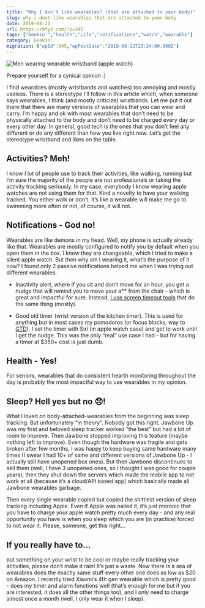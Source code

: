 ```yaml
---
title: "Why I don't like wearables? (that are attached to your body)"
slug: why-i-dont-like-wearables-that-are-attached-to-your-body
date: 2019-08-22
url: https://mfyz.com/?p=345
tags: ["Geekin'","health","Life","notifications","watch","wearable"]
category: Geekin'
migration: {"wpId":345,"wpPostDate":"2019-08-22T23:24:00.000Z"}
---
```


![Men wearing wearable wristband (apple watch)](/images/archive/en/2019/08/nadine-shaabana-m7K2P1cIf2c-unsplash.jpg)

Prepare yourself for a cynical opinion :)  
  
I find wearables (mostly wristbands and watches) too annoying and mostly useless. There is a stereotype I’ll follow in this article which, when someone says wearables, I think (and mostly criticize) wristbands. Let me put it out there that there are many versions of wearables that you can wear and carry. I’m happy and ok with most wearables that don’t need to be physically attached to the body and don’t need to be charged every day or every other day. In general, good tech is the ones that you don’t feel any different or do any different than how you live right now. Let’s get the stereotype wristband and likes on the table.

## Activities? Meh!

I know I lot of people use to track their activities, like walking, running but I’m sure the majority of the people are not professionals or taking the activity tracking seriously. In my case, everybody I know wearing apple watches are not using them for that. Kind a novelty to have your walking tracked. You either walk or don’t. It’s like a wearable will make me go to swimming more often or not, of course, it will not.

## Notifications - God no!

Wearables are like demons in my head. Well, my phone is actually already like that. Wearables are mostly configured to notify you by default when you open them in the box. I know they are changeable, which I tried to make a silent apple watch. But then why am I wearing it, what’s the purpose of it now? I found only 2 passive notifications helped me when I was trying out different wearables:

*   Inactivity alert, where if you sit and don’t move for an hour, you get a nudge that will remind you to move your a** from the chair - which is great and impactful for sure. Instead, [I use screen timeout tools](https://mfyz.com/time-to-take-a-break-from-your-computer/) that do the same thing (mostly).  
    
*   Good old timer (wrist version of the kitchen timer). This is used for anything but in most cases my pomodoros (or focus blocks, way to [GTD](https://mfyz.com/best-gtd-method-geeks-todo-txt/)). I set the timer with Siri (in apple watch case) and get to work until I get the nudge. This was the only “real” use case I had - but for having a timer at $350+ cost is just dumb.

## Health - Yes!

For seniors, wearables that do consistent hearth monitoring throughout the day is probably the most impactful way to use wearables in my opinion.

## Sleep? Hell yes but no 😞!

What I loved on body-attached-wearables from the beginning was sleep tracking. But unfortunately “in theory”. Nobody got this right. Jawbone Up was my first and beloved sleep tracker worked “the best” but had a lot of room to improve. Then Jawbone stopped improving this feature (maybe nothing left to improve). Even though the hardware was fragile and gets broken after few months, I was happy to keep buying same hardware many times (I swear I had 10+ of same and different versions of Jawbone Up - I actually still have unopened box ones). But then Jawbone discontinues to sell them (well, I have 3 unopened ones, so I thought I was good for couple years), then they shut down the servers which made the mobile app to not work at all (because it’s a cloud/API based app) which basically made all Jawbone wearables garbage.  
  
Then every single wearable copied but copied the shittiest version of sleep tracking including Apple. Even if Apple was nailed it, it’s just moronic that you have to charge your apple watch pretty much every day - and any real opportunity you have is when you sleep which you are (in practice) forced to not wear it. Please, someone, get this right...

## If you really have to...

put something on your wrist to be cool or maybe really tracking your activities, please don’t make it rain! It’s just a waste. Now there is a sea of wearables does the exactly same stuff every other one does as low as $20 on Amazon. I recently tried Xiaomi’s 4th gen wearable which is pretty good - does my timer and alarm functions well (that’s enough for me but if you are interested, it does all the other things too), and I only need to charge almost once a month (well, I only wear it when I sleep).